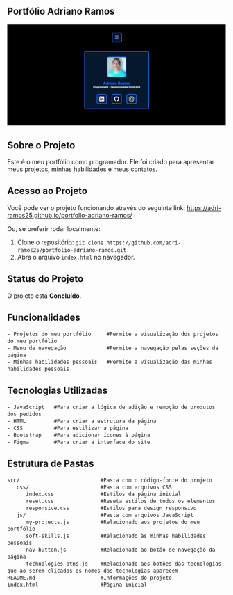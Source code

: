 ## Portfólio Adriano Ramos
![Imagens do projeto](https://github.com/adri-ramos25/portfolio-adriano-ramos/raw/main/src/images/screenshot.png)



## Sobre o Projeto
Este é o meu portfólio como programador. Ele foi criado para apresentar meus projetos, minhas habilidades e meus contatos.



## Acesso ao Projeto
Você pode ver o projeto funcionando através do seguinte link: https://adri-ramos25.github.io/portfolio-adriano-ramos/

Ou, se preferir rodar localmente:

1. Clone o repositório: `git clone https://github.com/adri-ramos25/portfolio-adriano-ramos.git`
2. Abra o arquivo `index.html` no navegador.



## Status do Projeto
O projeto está **Concluído**.



## Funcionalidades
```plaintext
- Projetos do meu portfólio     #Permite a visualização dos projetos do meu portfólio
- Menu de navegação             #Permite a navegação pelas seções da página
- Minhas habilidades pessoais   #Permite a visualização das minhas habilidades pessoais
```



## Tecnologias Utilizadas
```plaintext
- JavaScript   #Para criar a lógica de adição e remoção de produtos dos pedidos
- HTML         #Para criar a estrutura da página
- CSS          #Para estilizar a página 
- Bootstrap    #Para adicionar ícones à página
- Figma        #Para criar a interface do site
```



## Estrutura de Pastas
```plaintext
src/                          #Pasta com o código-fonte do projeto
   css/                       #Pasta com arquivos CSS
      index.css               #Estilos da página inicial
      reset.css               #Reseta estilos de todos os elementos
      responsive.css          #Estilos para design responsivo
   js/                        #Pasta com arquivos JavaScript
      my-projects.js          #Relacionado aos projetos do meu portfólio
      soft-skills.js          #Relacionado às minhas habilidades pessoais
      nav-button.js           #Relacionado ao botão de navegação da página
      technologies-btns.js    #Relacionado aos botões das tecnologias, que ao serem clicados os nomes das tecnologias aparecem
README.md                     #Informações do projeto
index.html                    #Página inicial
```